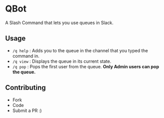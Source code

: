 # QBot

A Slash Command that lets you use queues in Slack.


## Usage

- `/q help` : Adds you to the queue in the channel that you typed the command in.
- `/q view` : Displays the queue in its current state.
- `/q pop`  : Pops the first user from the queue. **Only Admin users can pop the queue.**


## Contributing

- Fork
- Code
- Submit a PR :)
